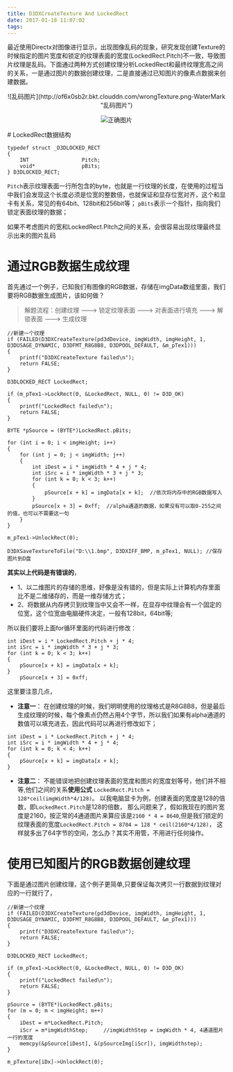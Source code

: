 ```yaml
---
title: D3DXCreateTexture And LockedRect
date: 2017-01-18 11:07:02
tags:
---
```

最近使用Directx对图像进行显示，出现图像乱码的现象，研究发现创建Texture的时候指定的图片宽度和锁定的纹理表面的宽度(LockedRect.Pitch)不一致，导致图片纹理是乱码。下面通过两种方式创建纹理分析LockedRect和最终纹理宽高之间的关系，一是通过图片的数据创建纹理，二是直接通过已知图片的像素点数据来创建数据。
<!--more-->

<center>
![乱码图片](http://of6x0sb2r.bkt.clouddn.com/wrongTexture.png-WaterMark "乱码图片")

![正确图片](http://of6x0sb2r.bkt.clouddn.com/rightTexture.png-WaterMark "正确图片")
</center>
# LockedRect数据结构

```
typedef struct _D3DLOCKED_RECT
{
    INT                 Pitch;
    void*               pBits;
} D3DLOCKED_RECT;
```
`Pitch`表示纹理表面一行所包含的byte，也就是一行纹理的长度，在使用的过程当中我们会发现这个长度必须是位宽的整数倍，也就保证和显存位宽对齐，这个和显卡有关系，常见的有64bit、128bit和256bit等；
`pBits`表示一个指针，指向我们锁定表面纹理的数据；

如果不考虑图片的宽和LockedRect.Pitch之间的关系，会很容易出现纹理最终显示出来的图片乱码

# 通过RGB数据生成纹理
首先通过一个例子，已知我们有图像的RGB数据，存储在imgData数组里面，我们要将RGB数据生成图片，该如何做？

> 解题流程：创建纹理 ---> 锁定纹理表面 ---> 对表面进行填充 ---> 解锁表面 ---> 生成纹理

```
//新建一个纹理
if (FAILED(D3DXCreateTexture(pd3dDevice, imgWidth, imgHeight, 1, D3DUSAGE_DYNAMIC, D3DFMT_R8G8B8, D3DPOOL_DEFAULT, &m_pTex1)))
{
    printf("D3DXCreateTexture failed\n");
    return FALSE;
}

D3DLOCKED_RECT LockedRect;

if (m_pTex1->LockRect(0, &LockedRect, NULL, 0) != D3D_OK)
{
    printf("LockedRect failed\n");
    return FALSE;	
}

BYTE *pSource = (BYTE*)LockedRect.pBits;

for (int i = 0; i < imgHeight; i++)
{
	for (int j = 0; j < imgWidth; j++)
	{
		int iDest = i * imgWidth * 4 + j * 4;
		int iSrc = i * imgWidth * 3 + j * 3;
		for (int k = 0; k < 3; k++)
		{
			pSource[x + k] = imgData[x + k];  //依次将内存中的RGB数据写入
		}
		pSource[x + 3] = 0xff;  //alpha通道的数据，如果没有可以取0-255之间的值，也可以不需要这一句
	}
}

m_pTex1->UnlockRect(0);

D3DXSaveTextureToFile("D:\\1.bmp", D3DXIFF_BMP, m_pTex1, NULL); //保存图片到D盘
```
**其实以上代码是有错误的**，
- 1、以二维图片的存储的思维，好像是没有错的，但是实际上计算机内存里面比不是二维储存的，而是一维存储方式；
- 2、将数据从内存拷贝到纹理当中又会不一样，在显存中纹理会有一个固定的位宽，这个位宽由电脑硬件决定，一般有128bit，64bit等;

所以我们要将上面for循环里面的代码进行修改：
```
int iDest = i * LockedRect.Pitch + j * 4;
int iSrc = i * imgWidth * 3 + j * 3;
for (int k = 0; k < 3; k++)
{
    pSource[x + k] = imgData[x + k];
}
    pSource[x + 3] = 0xff;
```

这里要注意几点，
- **注意一**： 在创建纹理的时候，我们明明使用的纹理格式是R8G8B8，但是最后生成纹理的时候，每个像素点仍然占用4个字节，所以我们如果有alpha通道的数值可以填充进去，因此代码可以再进行修改如下；
```
int iDest = i * LockedRect.Pitch + j * 4;
int iSrc = i * imgWidth * 4 + j * 4;
for (int k = 0; k < 4; k++)
{
    pSource[x + k] = imgData[x + k];
}
```
- **注意二**： 不能错误地把创建纹理表面的宽度和图片的宽度划等号，他们并不相等,他们之间的关系**使用公式** `LockedRect.Pitch = 128*ceil(imgWidth*4/128)`。
以我电脑显卡为例，创建表面的宽度是128的倍数，即`LockedRect.Pitch`是128的倍数，
那么问题来了，假如我现在的图片宽度是2160，按正常的4通道图片来算应该是`2160 * 4 = 8640`,但是我们锁定的纹理表面的宽度`LockedRect.Pitch = 8704 = 128 * ceil(2160*4/128)`，
这样就多出了64字节的空间，怎么办？其实不用管，不用进行任何操作。

# 使用已知图片的RGB数据创建纹理
下面是通过图片创建纹理，这个例子更简单,只要保证每次拷贝一行数据到纹理对应的一行就行了，
```
//新建一个纹理
if (FAILED(D3DXCreateTexture(pd3dDevice, imgWidth, imgHeight, 1, D3DUSAGE_DYNAMIC, D3DFMT_R8G8B8, D3DPOOL_DEFAULT, &m_pTex1)))
{
    printf("D3DXCreateTexture failed\n");
    return FALSE;
}

D3DLOCKED_RECT LockedRect;

if (m_pTex1->LockRect(0, &LockedRect, NULL, 0) != D3D_OK)
{
    printf("LockedRect failed\n");
    return FALSE;	
}

pSource = (BYTE*)LockedRect.pBits;
for (m = 0; m < imgHeight; m++)
{
	iDest = m*LockedRect.Pitch;
	iScr = m*imgWidthStep;     //imgWidthStep = imgWidth * 4, 4通道图片一行的宽度
	memcpy(&pSource[iDest], &(pSourceImg[iScr]), imgWidthstep);
}

m_pTexture[iDx]->UnlockRect(0);
```